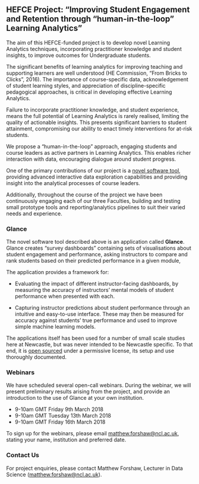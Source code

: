 ## HEFCE Project: “Improving Student Engagement and Retention through “human-in-the-loop” Learning Analytics”

The aim of this HEFCE-funded project is to develop novel Learning Analytics techniques, incorporating practitioner knowledge and student insights, to improve outcomes for Undergraduate students.
 
The significant benefits of learning analytics for improving teaching and supporting learners are well understood (HE Commission, “From Bricks to Clicks”, 2016). The importance of course-specific data, acknowledgement of student learning styles, and appreciation of discipline-specific pedagogical approaches, is critical in developing effective Learning Analytics.
 
Failure to incorporate practitioner knowledge, and student experience, means the full potential of Learning Analytics is rarely realised, limiting the quality of actionable insights. This presents significant barriers to student attainment, compromising our ability to enact timely interventions for at-risk students.
 
We propose a “human-in-the-loop” approach, engaging students and course leaders as active partners in Learning Analytics. This enables richer interaction with data, encouraging dialogue around student progress.
 
One of the primary contributions of our project is a [novel software tool](#glance), providing advanced interactive data exploration capabilities and providing insight into the analytical processes of course leaders.

Additionally, throughout the course of the project we have been continuously engaging each of our three Faculties, building and testing small prototype tools and reporting/analytics pipelines to suit their varied needs and experience.

### Glance

The novel software tool described above is an application called **Glance**. Glance creates “survey dashboards” containing sets of visualisations about student engagement and performance, asking instructors to compare and rank students based on their predicted performance in a given module, 

The application provides a framework for:  

* Evaluating the impact of different instructor-facing dashboards, by measuring the accuracy of instructors’ mental models of student performance when presented with each.

* Capturing instructor predictions about student performance through an intuitive and easy-to-use interface. These may then be measured for accuracy against students’ true performance and used to improve simple machine learning models. 
 
The applications itself has been used for a number of small scale studies here at Newcastle, but was never intended to be Newcastle specific. To that end, it is [open sourced](https://github.com/LearningAnalyticsUK/soar-glance) under a permissive license, its setup and use thoroughly documented. 

### Webinars

We have scheduled several open-call webinars. During the webinar, we will present preliminary results arising from the project, and provide an introduction to the use of Glance at your own institution.

- 9-10am GMT Friday 9th March 2018
- 9-10am GMT Tuesday 13th March 2018
- 9-10am GMT Friday 16th March 2018

To sign up for the webinars, please email matthew.forshaw@ncl.ac.uk, stating your name, institution and preferred date.

### Contact Us
For project enquiries, please contact Matthew Forshaw, Lecturer in Data Science (matthew.forshaw@ncl.ac.uk).
